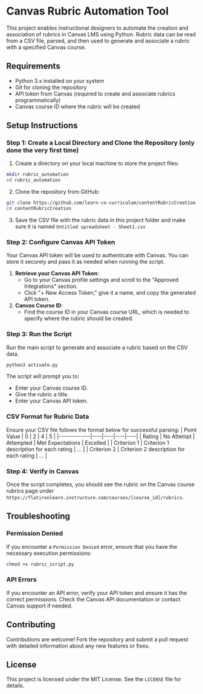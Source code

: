 # Canvas Rubric Automation Tool 

This project enables instructional designers to automate the creation and association of rubrics in Canvas LMS using Python. Rubric data can be read from a CSV file, parsed, and then used to generate and associate a rubric with a specified Canvas course. 

## Requirements

- Python 3.x installed on your system
- Git for cloning the repository
- API token from Canvas (required to create and associate rubrics programmatically)
- Canvas course ID where the rubric will be created

## Setup Instructions 

### Step 1: Create a Local Directory and Clone the Repository (only done the very first time)
1. Create a directory on your local machine to store the project files: 
```bash
mkdir rubric_automation
cd rubric_automation
```
2. Clone the repository from GitHub:
```bash
git clone https://github.com/learn-co-curriculum/contentRubricCreation.git
cd contentRubricCreation
```
3. Save the CSV file with the rubric data in this project folder and make sure it is named `Untitled spreadsheet - Sheet1.csv`

### Step 2: Configure Canvas API Token 

Your Canvas API token will be used to authenticate with Canvas. You can store it securely and pass it as needed when running the script. 
1. **Retrieve your Canvas API Token**:
   - Go to your Canvas profile settings and scroll to the "Approved Integrations" section.
   - Click "+ New Access Token," give it a name, and copy the generated API token.    
2. **Canvas Course ID**:
   - Find the course ID in your Canvas course URL, which is needed to specify where the rubric should be created.

### Step 3: Run the Script 
Run the main script to generate and associate a rubric based on the CSV data. 
```bash
python3 activate.py
```
The script will prompt you to: 
- Enter your Canvas course ID.
- Give the rubric a title.
- Enter your Canvas API token.

### CSV Format for Rubric Data 
Ensure your CSV file follows the format below for successful parsing: 
| Point Value | 0 | 2 | 4 | 5 | 
|-------------|----|----|----|----| 
| Rating | No Attempt | Attempted | Met Expectations | Excelled | 
| Criterion 1 | Criterion 1 description for each rating | ... | 
| Criterion 2 | Criterion 2 description for each rating | ... | 

### Step 4: Verify in Canvas 
Once the script completes, you should see the rubric on the Canvas course rubrics page under `https://flatironlearn.instructure.com/courses/[course_id]/rubrics`. 
## Troubleshooting 
### Permission Denied 
If you encounter a `Permission Denied` error, ensure that you have the necessary execution permissions: 
```bash 
chmod +x rubric_script.py
``` 
### API Errors 
If you encounter an API error, verify your API token and ensure it has the correct permissions. Check the Canvas API documentation or contact Canvas support if needed. 
## Contributing 
Contributions are welcome! Fork the repository and submit a pull request with detailed information about any new features or fixes. 
## License 
This project is licensed under the MIT License. See the `LICENSE` file for details.

